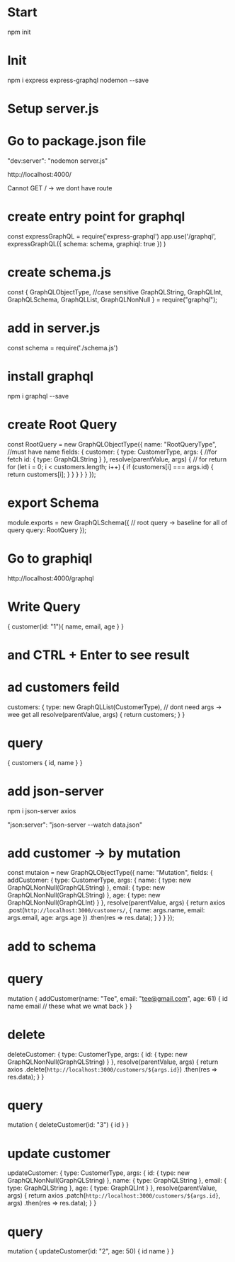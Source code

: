 # Start

npm init

# Init

npm i express express-graphql nodemon --save

# Setup server.js

# Go to package.json file

"dev:server": "nodemon server.js"

http://localhost:4000/

Cannot GET / -> we dont have route

# create entry point for graphql

const expressGraphQL = require('express-graphql')
app.use('/graphql', expressGraphQL({
schema: schema,
graphiql: true
}) )

# create schema.js

const {
GraphQLObjectType, //case sensitive
GraphQLString,
GraphQLInt,
GraphQLSchema,
GraphQLList,
GraphQLNonNull
} = require("graphql");

# add in server.js

const schema = require('./schema.js')

# install graphql

npm i graphql --save

# create Root Query

const RootQuery = new GraphQLObjectType({
name: "RootQueryType", //must have name
fields: {
customer: {
type: CustomerType,
args: {
//for fetch
id: { type: GraphQLString }
},
resolve(parentValue, args) {
// for return
for (let i = 0; i < customers.length; i++) {
if (customers[i] === args.id) {
return customers[i];
}
}
}
}
}
});

# export Schema

module.exports = new GraphQLSchema({
// root query -> baseline for all of query
query: RootQuery
});

# Go to graphiql

http://localhost:4000/graphql

# Write Query

{
customer(id: "1"){
name, email, age
}
}

# and CTRL + Enter to see result

# ad customers feild

customers: {
type: new GraphQLList(CustomerType),
// dont need args -> wee get all
resolve(parentValue, args) {
return customers;
}
}

# query

{
customers {
id,
name
}
}

# add json-server

npm i json-server axios

"json:server": "json-server --watch data.json"

# add customer -> by mutation

const mutaion = new GraphQLObjectType({
name: "Mutation",
fields: {
addCustomer: {
type: CustomerType,
args: {
name: { type: new GraphQLNonNull(GraphQLString) },
email: { type: new GraphQLNonNull(GraphQLString) },
age: { type: new GraphQLNonNull(GraphQLInt) }
},
resolve(parentValue, args) {
return axios
.post(`http://localhost:3000/customers/`, {
name: args.name,
email: args.email,
age: args.age
})
.then(res => res.data);
}
}
}
});

# add to schema

# query

mutation {
addCustomer(name: "Tee", email: "tee@gmail.com", age: 61) {
id
name
email // these what we wnat back
}
}

# delete

deleteCustomer: {
type: CustomerType,
args: {
id: { type: new GraphQLNonNull(GraphQLString) }
},
resolve(parentValue, args) {
return axios
.delete(`http://localhost:3000/customers/${args.id}`)
.then(res => res.data);
}
}

# query

mutation {
deleteCustomer(id: "3") {
id
}
}

# update customer

updateCustomer: {
type: CustomerType,
args: {
id: { type: new GraphQLNonNull(GraphQLString) },
name: { type: GraphQLString },
email: { type: GraphQLString },
age: { type: GraphQLInt }
},
resolve(parentValue, args) {
return axios
.patch(`http://localhost:3000/customers/${args.id}`, args)
.then(res => res.data);
}
}

# query

mutation {
updateCustomer(id: "2", age: 50) {
id
name
}
}
